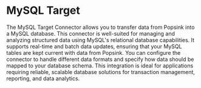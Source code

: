 # MySQL Target
The MySQL Target Connector allows you to transfer data from Popsink into a MySQL database. This connector is well-suited for managing and analyzing structured data using MySQL's relational database capabilities. It supports real-time and batch data updates, ensuring that your MySQL tables are kept current with data from Popsink. You can configure the connector to handle different data formats and specify how data should be mapped to your database schema. This integration is ideal for applications requiring reliable, scalable database solutions for transaction management, reporting, and data analytics.